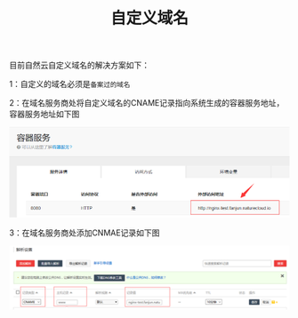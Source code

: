 ﻿---
title: 自定义域名
taxonomy:
    category: docs
---


目前自然云自定义域名的解决方案如下：

1：自定义的域名必须是`备案过的域名`

2：在域名服务商处将自定义域名的CNAME记录指向系统生成的容器服务地址，容器服务地址如下图

![nature.io](1.png)
    
3：在域名服务商处添加CNMAE记录如下图

![nature.io](2.png) 